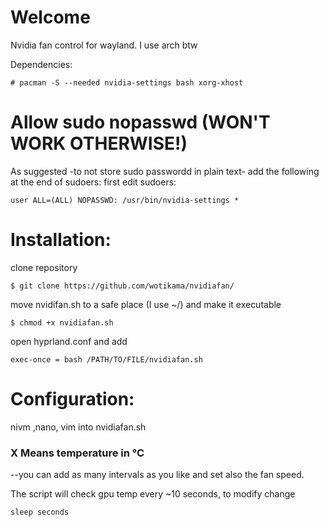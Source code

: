 #  Welcome
Nvidia fan control for wayland. I use arch btw

Dependencies:
```
# pacman -S --needed nvidia-settings bash xorg-xhost
```

# Allow sudo nopasswd (WON'T WORK OTHERWISE!)
As suggested -to not store sudo passwordd in plain text-  add the following at the end of sudoers:
first edit sudoers:
```
user ALL=(ALL) NOPASSWD: /usr/bin/nvidia-settings *
```
# Installation:
clone repository
```
$ git clone https://github.com/wotikama/nvidiafan/
```
move nvidifan.sh to a safe place (I use ~/) and make it executable
```
$ chmod +x nvidiafan.sh
```

open hyprland.conf and add
```
exec-once = bash /PATH/TO/FILE/nvidiafan.sh
```
# Configuration:
nivm ,nano, vim into nvidiafan.sh 
### X Means temperature in °C
--you can add as many intervals as you like and set also the fan speed.

The script will check gpu temp every ~10 seconds, to modify change
```
sleep seconds
```
